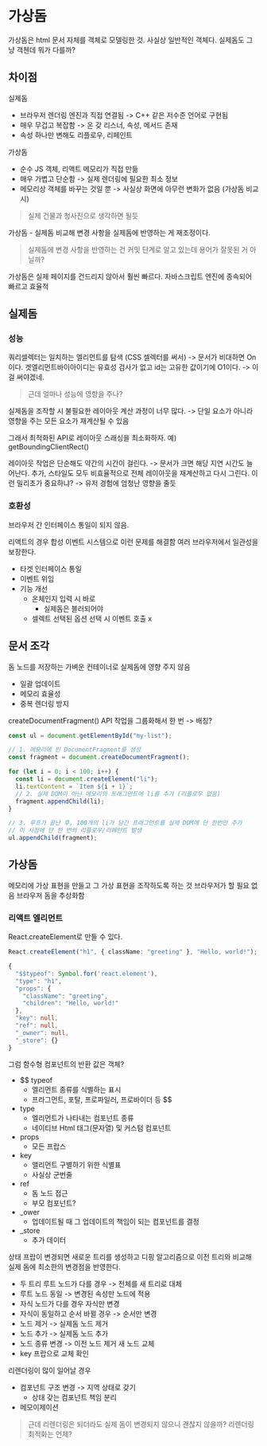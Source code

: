 # 가상돔

가상돔은 html 문서 자체를 객체로 모델링한 것. 사실상 일반적인 객체다.
실제돔도 그냥 객첸데 뭐가 다를까?

## 차이점

실제돔

- 브라우저 렌더링 엔진과 직접 연결됨 -> C++ 같은 저수준 언어로 구현됨
- 매우 무겁고 복잡함 -> 온 갖 리스너, 속성, 메서드 존재
- 속성 하나만 변해도 리플로우, 리페인트

가상돔

- 순수 JS 객체, 리액트 메모리가 직접 만듦
- 매우 가볍고 단순함 -> 실제 렌더링에 필요한 최소 정보
- 메모리상 객체를 바꾸는 것일 뿐 -> 사실상 화면에 아무런 변화가 없음 (가상돔 비교 시)

> 실제 건물과 청사진으로 생각하면 될듯

가상돔 - 실제돔 비교해 변경 사항을 실제돔에 반영하는 게 재조정이다.

> 실제돔에 변경 사항을 반영하는 건 커밋 단계로 알고 있는데
> 용어가 잘못된 거 아닐까?

가상돔은 실제 페이지를 건드리지 않아서 훨씬 빠르다.
자바스크립트 엔진에 종속되어 빠르고 효율적

## 실제돔

### 성능

쿼리셀렉터는 일치하는 엘리먼트를 탐색 (CSS 셀렉터를 써서) -> 문서가 비대하면 On이다.
겟엘리먼트바이아이디는 유효성 검사가 없고 id는 고유한 값이기에 O1이다. -> 이걸 써야겠네.

> 근데 얼마나 성능에 영향을 주나?

실제돔을 조작할 시 불필요한 레이아웃 계산 과정이 너무 많다. -> 단일 요소가 아니라 영향을 주는 모든 요소가 재계산될 수 있음

그래서 최적화된 API로 레이아웃 스래싱을 최소화하자.
예) getBoundingClientRect()

레이아웃 작업은 단순해도 약간의 시간이 걸린다. -> 문서가 크면 해당 지연 시간도 늘어난다.
추가, 스타일도 모두 비효율적으로 전체 레이아웃을 재계산하고 다시 그린다.
이런 밀리초가 중요하냐? -> 유저 경험에 엄청난 영향을 줄듯

### 호환성

브라우저 간 인터페이스 통일이 되지 않음.

리액트의 경우 합성 이벤트 시스템으로 이런 문제를 해결함
여러 브라우저에서 일관성을 보장한다.

- 타겟 인터페이스 통일
- 이벤트 위임
- 기능 개선
  - 온체인지 입력 시 바로
    - 실제돔은 블러되어야
  - 셀렉트 선택된 옵션 선택 시 이벤트 호출 x

## 문서 조각

돔 노드를 저장하는 가벼운 컨테이너로 실제돔에 영향 주지 않음

- 일괄 업데이트
- 메모리 효율성
- 중복 렌더링 방지

createDocumentFragment() API
작업을 그룹화해서 한 번 -> 배칭?

```ts
const ul = document.getElementById("my-list");

// 1. 메모리에 빈 DocumentFragment를 생성
const fragment = document.createDocumentFragment();

for (let i = 0; i < 100; i++) {
  const li = document.createElement("li");
  li.textContent = `Item ${i + 1}`;
  // 2. 실제 DOM이 아닌 메모리의 프래그먼트에 li를 추가 (리플로우 없음)
  fragment.appendChild(li);
}

// 3. 루프가 끝난 후, 100개의 li가 담긴 프래그먼트를 실제 DOM에 단 한번만 추가
// 이 시점에 단 한 번의 리플로우/리페인트 발생
ul.appendChild(fragment);
```

## 가상돔

메모리에 가상 표현을 만들고 그 가상 표현을 조작하도록 하는 것
브라우저가 할 필요 없음
브라우저 돔을 추상화함

### 리액트 엘리먼트

React.createElement로 만들 수 있다.

```ts
React.createElement("h1", { className: "greeting" }, "Hello, world!");

{
  "$$typeof": Symbol.for('react.element'),
  "type": "h1",
  "props": {
    "className": "greeting",
    "children": "Hello, world!"
  },
  "key": null,
  "ref": null,
  "_owner": null,
  "_store": {}
}
```

그럼 함수형 컴포넌트의 반환 값은 객체?

- $$
  typeof
  - 엘리먼트 종류를 식별하는 표시
  - 프라그먼트, 포탈, 프로파일러, 프로바이더 등
  $$
- type
  - 엘리먼트가 나타내는 컴포넌트 종류
  - 네이티브 Html 태그(문자열) 및 커스텀 컴포넌트
- props
  - 모든 프랍스
- key
  - 앨리먼트 구별하기 위한 식별표
  - 사실상 군번줄
- ref
  - 돔 노드 접근
  - 부모 컴포넌트?
- \_ower
  - 업데이트될 때 그 업데이트의 책임이 되는 컴포넌트를 결정
- \_store
  - 추가 데이터

상태 프랍이 변경되면 새로운 트리를 생성하고 디핑 알고리즘으로 이전 트리와 비교해 실제 돔에 최소한의 변경점을 반영한다.

- 두 트리 루트 노드가 다를 경우 -> 전체를 새 트리로 대체
- 루트 노드 동일 -> 변경된 속성만 노드에 적용
- 자식 노드가 다를 경우 자식만 변경
- 자식이 동일하고 순서 바뀔 경우 -> 순서만 변경
- 노드 제거 -> 실제돔 노드 제거
- 노드 추가 -> 실제돔 노드 추가
- 노드 종류 변경 -> 이전 노드 제거 새 노드 교체
- key 프랍으로 교체 확인

리렌더링이 많이 일어날 경우

- 컴포넌트 구조 변경 -> 지역 상태로 갖기
  - 상태 갖는 컴포넌트 책임 분리
- 메모이제이션

> 근데 리렌더링은 되더라도 실제 돔이 변경되지 않으니 괜찮지 않을까?
> 리렌더링 최적화는 언제?
